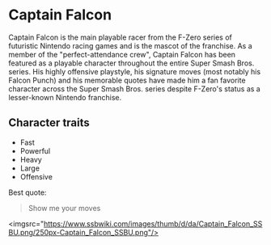 # Captain Falcon
Captain Falcon is the main playable racer from the F-Zero series of futuristic Nintendo racing games and is the mascot of the franchise. As a member of the "perfect-attendance crew", Captain Falcon has been featured as a playable character throughout the entire Super Smash Bros. series. His highly offensive playstyle, his signature moves (most notably his Falcon Punch) and his memorable quotes have made him a fan favorite character across the Super Smash Bros. series despite F-Zero's status as a lesser-known Nintendo franchise.
## Character traits
* Fast
* Powerful
* Heavy
* Large
* Offensive


Best quote:
> Show me your moves

<imgsrc="https://www.ssbwiki.com/images/thumb/d/da/Captain_Falcon_SSBU.png/250px-Captain_Falcon_SSBU.png"/>

